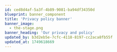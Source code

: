 ```yaml
---
id: ced8d4af-5a3f-4b89-9081-ba94df34350d
blueprint: banner_component
title: 'Privacy policy banner'
banner_image:
  - the-stage.png
banner_heading: 'Our privacy and policy'
updated_by: b3d2eb5e-7cfc-4118-8197-cc2aca8fb55f
updated_at: 1749618669
---
```

